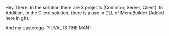 Hey There.
In the solution there are 3 projects (Common, Server, Client).
In Addition, in the Client solution, there is a use in DLL of MenuBuilder (Added here in git).

And my easteregg-
YUVAL IS THE MAN !